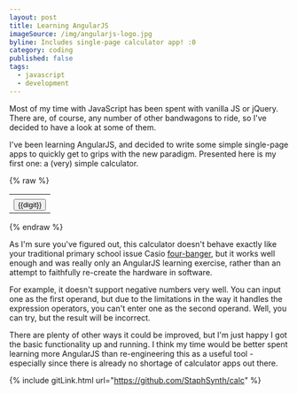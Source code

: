 ```yaml
---
layout: post
title: Learning AngularJS
imageSource: /img/angularjs-logo.jpg
byline: Includes single-page calculator app! :0
category: coding
published: false
tags:
  - javascript
  - development
---
```


Most of my time with JavaScript has been spent with vanilla JS or jQuery. There are, of course, any number of other bandwagons to ride, so I've decided to have a look at some of them.

I've been learning AngularJS, and decided to write some simple single-page apps to quickly get to grips with the new paradigm. Presented here is my first one: a (very) simple calculator.

<script type="text/javascript" src="https://ajax.googleapis.com/ajax/libs/angularjs/1.2.32/angular.min.js"></script>
<script type="text/javascript" src="{{site.url}}/js/calc.js"></script>
<link type="text/css" rel="stylesheet" href="{{site.url}}/css/calc.css">
{% raw %}
<div class="calc" ng-app="calc-app">
  <div ng-controller="calc-controller">
    <table class="calcTable">
      <tbody>
        <tr><td colspan="4" align="right" class="display" ng-bind="theDisplay()"></td></tr>
        <tr ng-repeat="row in buttons"><td ng-repeat="digit in row"><button class="calcButton" ng-click="push(digit)">{{digit}}</button></td></tr>
      </tbody>
    </table>
  </div>
</div>
{% endraw %}

As I'm sure you've figured out, this calculator doesn't behave exactly like your traditional primary school issue Casio [four-banger](http://www.urbandictionary.com/define.php?term=Four+Banger&defid=1918795), but it works well enough and was really only an AngularJS learning exercise, rather than an attempt to faithfully re-create the hardware in software.

For example, it doesn't support negative numbers very well. You can input one as the first operand, but due to the limitations in the way it handles the expression operators, you can't enter one as the second operand. Well, you can try, but the result will be incorrect.

There are plenty of other ways it could be improved, but I'm just happy I got the basic functionality up and running. I think my time would be better spent learning more AngularJS than re-engineering this as a useful tool - especially since there is already no shortage of calculator apps out there.

{% include gitLink.html url="https://github.com/StaphSynth/calc" %}
